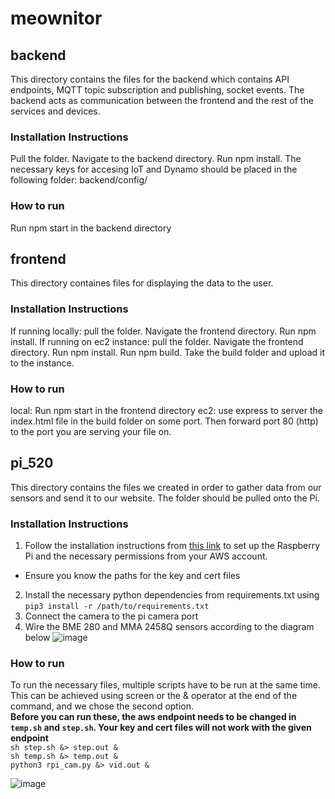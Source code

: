 # meownitor

## backend
This directory contains the files for the backend which contains API endpoints, MQTT topic subscription and publishing, socket events. The backend acts as communication between the frontend and the rest of the services and devices.

### Installation Instructions
Pull the folder. Navigate to the backend directory. Run npm install.
The necessary keys for accesing IoT and Dynamo should be placed in the following folder: backend/config/

### How to run
Run npm start in the backend directory

## frontend
This directory containes files for displaying the data to the user.

### Installation Instructions
If running locally: pull the folder. Navigate the frontend directory. Run npm install.
If running on ec2 instance: pull the folder. Navigate the frontend directory. Run npm install. Run npm build. Take the build folder and upload it to the instance.

### How to run
local: Run npm start in the frontend directory
ec2: use express to server the index.html file in the build folder on some port. Then forward port 80 (http) to the port you are serving your file on.

## pi_520
This directory contains the files we created in order to gather data from our sensors and send it to our website. The folder should be pulled onto the Pi.

### Installation Instructions
1. Follow the installation instructions from [this link](https://docs.aws.amazon.com/iot/latest/developerguide/connecting-to-existing-device.html) to set up the Raspberry Pi and the necessary permissions from your AWS account.
  * Ensure you know the paths for the key and cert files
2. Install the necessary python dependencies from requirements.txt using ``pip3 install -r /path/to/requirements.txt``
3. Connect the camera to the pi camera port
4. Wire the BME 280 and MMA 2458Q sensors according to the diagram below
![image](https://user-images.githubusercontent.com/54560896/166551734-72d77cc6-c20f-444b-b33e-dd5c0c0e7dbf.png)

### How to run
To run the necessary files, multiple scripts have to be run at the same time. This can be achieved using screen or the & operator at the end of the command, and we chose the second option.  
**Before you can run these, the aws endpoint needs to be changed in `temp.sh` and `step.sh`. Your key and cert files will not work with the given endpoint**  
`sh step.sh &> step.out &`  
`sh temp.sh &> temp.out &`  
`python3 rpi_cam.py &> vid.out &`  


![image](https://user-images.githubusercontent.com/46661041/166402259-111fed23-1d9b-47c0-a0d2-8ecbf0f5daf4.png)
